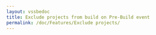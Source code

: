 ```yaml
---
layout: vssbedoc
title: Exclude projects from build on Pre-Build event
permalink: /doc/Features/Exclude projects/
---
```


